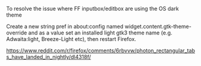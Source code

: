 To resolve the issue where FF inputbox/editbox are using the OS dark theme

Create a new string pref in about:config named widget.content.gtk-theme-override and as a value set an installed light gtk3 theme name (e.g. Adwaita:light, Breeze-Light etc), then restart Firefox.

https://www.reddit.com/r/firefox/comments/6rbvvw/photon_rectangular_tabs_have_landed_in_nightly/dl4318f/
